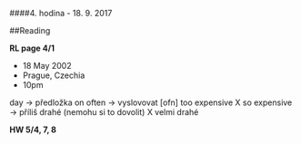 ####4. hodina - 18. 9. 2017

##Reading

**RL page 4/1**

- 18 May 2002
- Prague, Czechia
- 10pm

day -> předložka on
often -> vyslovovat [ofn]
too expensive X so expensive -> příliš drahé (nemohu si to dovolit) X velmi drahé

**HW 5/4, 7, 8**